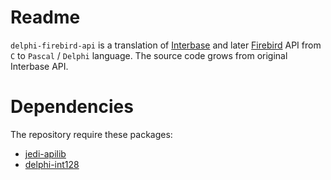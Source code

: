 # Readme

`delphi-firebird-api` is a translation of [Interbase](http://www.embarcadero.com/products/interbase) and later [Firebird](http://www.firebirdsql.org/) API from `C` to `Pascal` / `Delphi` language.  The source code grows from original Interbase API.

# Dependencies

The repository require these packages:

- [jedi-apilib](https://github.com/ccy/jedi-apilib)
- [delphi-int128](https://github.com/eStreamSoftware/delphi-int128)
